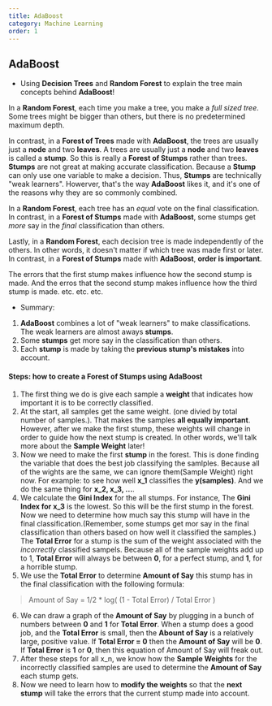 ```yaml
---
title: AdaBoost
category: Machine Learning
order: 1
---
```


## AdaBoost

- Using **Decision Trees** and **Random Forest** to explain the tree main concepts behind **AdaBoost**!


In a **Random Forest**, each time you make a tree, you make a *full sized tree*. Some trees might be bigger than others, but there is no predetermined maximum depth.

In contrast, in a **Forest of Trees** made with **AdaBoost**, the trees are usually just a **node** and two **leaves**. A trees are usually just a **node** and two **leaves** is called a **stump**. So this is really a **Forest of Stumps** rather than trees. **Stumps** are not great at making accurate classification. Because a **Stump** can only use one variable to make a decision. Thus, **Stumps** are technically "weak learners". Howerver, that's the way **AdaBoost** likes it, and it's one of the reasons why they are so commonly combined.

In a **Random Forest**, each tree has an *equal* vote on the final classification. In contrast, in a **Forest of Stumps** made with **AdaBoost**, some stumps get *more* say in the *final* classification than others.

Lastly, in a **Random Forest**, each decision tree is made independently of the others. In other words, it doesn't matter if which tree was made first or later. In contrast, in a **Forest of Stumps** made with **AdaBoost**, **order is important**.

The errors that the first stump makes influence how the second stump is made. And the erros that the second stump makes influence how the third stump is made. etc. etc. etc.

- Summary:
1. **AdaBoost** combines a lot of "weak learners" to make classifications. The weak learners are almost aways **stumps**.
2. Some **stumps** get more say in the classification than others.
3. Each **stump** is made by taking the **previous stump's mistakes** into account.

#### Steps: how to create a Forest of Stumps using AdaBoost

1. The first thing we do is give each sample a **weight** that indicates how important it is to be correctly classified.
2. At the start, all samples get the same weight. (one divied by total number of samples.). That makes the samples **all equally important**. However, after we make the first stump, these weights will change in order to guide how the next stump is created. In other words, we'll talk more about the **Sample Weight** later!
3. Now we need to make the first **stump** in the forest. This is done finding the variable that does the best job classifying the samlples. Because all of the wights are the same, we can ignore them(Sample Weight) right now. For example: to see how well **x_1** classifies the **y(samples)**. And we do the same thing for **x_2, x_3, ...**.
4. We calculate the **Gini Index** for the all stumps. For instance, The **Gini Index for x_3** is the lowest. So this will be the first stump in the forest. Now we need to determine how much say this stump will have in the final classification.(Remember, some stumps get mor say in the final classification than others based on how well it classified the samples.) The **Total Error** for a stump is the sum of the weight associated with  the *incorrectly* classified sampels. Because all of the sample weights add up to 1, **Total Error** will always be between **0**, for a perfect stump, and **1**, for a horrible stump.
5. We use the **Total Error** to determine **Amount of Say** this stump has in the final classification with the following formula:

> Amount of Say = 1/2 * log( (1 - Total Error) / Total Error )

6. We can draw a graph of the **Amount of Say** by plugging in a bunch of numbers between **0** and **1** for **Total Error**. When a stump does a good job, and the **Total Error** is small, then the **Abount of Say** is a relatively large, positive value. If **Total Error = 0** then the **Amount of Say** will be **0**. If **Total Error** is **1** or **0**, then this equation of Amount of Say will freak out.
7. After these steps for all x_n, we know how the **Sample Weights** for the incorrectly classified samples are used to determine the **Amount of Say** each stump gets.
8. Now we need to learn how to **modify the weights** so that the **next stump** will take the errors that the current stump made into account.









